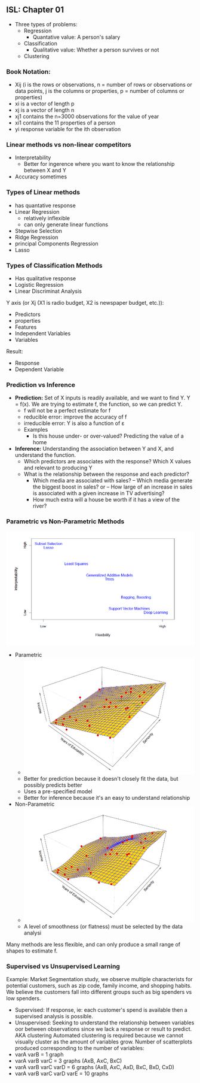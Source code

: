 ## ISL: Chapter 01
- Three types of problems:
  - Regression 
    - Quantative value: A person's salary
  - Classification
    - Qualitative value: Whether a person survives or not
  - Clustering

### Book Notation:
- Xij (i is the rows or observations, n = number of rows or observations or data points, j is the columns or properties,  p = number of columns or properties)
- xi is a vector of length p
- xj is a vector of length n
- xj1 contains the n=3000 observations for the value of year
- xi1 contains the 11 properties of a person
- yi response variable for the ith observation

### Linear methods vs non-linear competitors
- Interpretability
  - Better for ingerence where you want to know the relationship between X and Y
- Accuracy sometimes

### Types of Linear methods
- has quantative response
- Linear Regression
  - relatively inflexible
  - can only generate linear functions
- Stepwise Selection
- Ridge Regression
- principal Components Regression
- Lasso

### Types of Classification Methods
- Has qualitative response
- Logistic Regression
- Linear Discriminat Analysis

Y axis (or Xj (X1 is radio budget, X2 is newspaper budget, etc.)):
- Predictors
- properties
- Features
- Independent Variables
- Variables

Result:
- Response
- Dependent Variable

### Prediction vs Inference
- **Prediction:** Set of X inputs is readily available, and we want to find Y. Y = f(x). We are trying to estimate f, the function, so we can predict Y.
  - f will not be a perfect estimate for f
  - reducible error: improve the accuracy of f
  - irreducible error: Y is also a function of ε
  - Examples
    - Is this house under- or over-valued? Predicting the value of a home
- **Inference:** Understanding the association between Y and X, and understand the function.
  - Which predictors are associates with the response? Which X values and relevant to producing Y
  - What is the relationship between the response and each predictor?
    - Which media are associated with sales?
    – Which media generate the biggest boost in sales? or
    – How large of an increase in sales is associated with a given increase
    in TV advertising?
    - How much extra will a house be worth if it has a view of the river?

### Parametric vs Non-Parametric Methods
![alt text](image-2.png)

- Parametric
  - ![alt text](image.png)
  - Better for prediction because it doesn't closely fit the data, but possibly predicts better
  - Uses a pre-specified model
  - Better for inference because it's an easy to understand relationship
- Non-Parametric
  - ![alt text](image-1.png)
  - A level of smoothness (or flatness) must be selected by the data analysi
  

Many methods are less flexible, and can only produce a small range of shapes to estimate f.

### Supervised vs Unsupervised Learning
Example: Market Segmentation study, we observe multiple characterists for potential customers, such as zip code, family income, and shopping habits. We believe the customers fall into different groups such as big spenders vs low spenders.

- Supervised: If response, ie: each customer's spend is available then a supervised analysis is possible.
- Unsupervised: Seeking to understand the relationship between variables oor between observations since we lack a response or result to predict. AKA clustering
Automated clustering is required because we cannot visually cluster as the amount of variables grow.
Number of scatterplots produced corresponding to the number of variables:
- varA varB = 1 graph
- varA varB varC = 3 graphs (AxB, AxC, BxC)
- varA varB varC varD = 6 graphs (AxB, AxC, AxD, BxC, BxD, CxD)
- varA varB varC varD varE = 10 graphs

